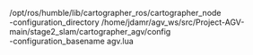 /opt/ros/humble/lib/cartographer_ros/cartographer_node \
  -configuration_directory /home/jdamr/agv_ws/src/Project-AGV-main/stage2_slam/cartographer_agv/config \
  -configuration_basename agv.lua
